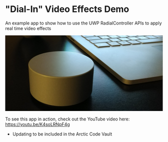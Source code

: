 # "Dial-In" Video Effects Demo
An example app to show how to use the UWP RadialController APIs to apply real time video effects

![alt tag](Images/SurfaceDial.jpg)

To see this app in action, check out the YouTube video here: 
https://youtu.be/K4soLRNpF4g

* Updating to be included in the Arctic Code Vault

